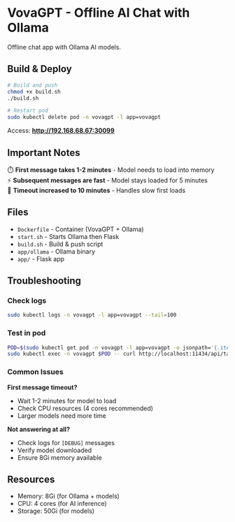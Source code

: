 # VovaGPT - Offline AI Chat with Ollama

Offline chat app with Ollama AI models.

## Build & Deploy

```bash
# Build and push
chmod +x build.sh
./build.sh

# Restart pod
sudo kubectl delete pod -n vovagpt -l app=vovagpt
```

Access: **http://192.168.68.67:30099**

## Important Notes

⏱️ **First message takes 1-2 minutes** - Model needs to load into memory  
⚡ **Subsequent messages are fast** - Model stays loaded for 5 minutes  
🔄 **Timeout increased to 10 minutes** - Handles slow first loads

## Files
- `Dockerfile` - Container (VovaGPT + Ollama)
- `start.sh` - Starts Ollama then Flask
- `build.sh` - Build & push script
- `app/ollama` - Ollama binary
- `app/` - Flask app

## Troubleshooting

### Check logs
```bash
sudo kubectl logs -n vovagpt -l app=vovagpt --tail=100
```

### Test in pod
```bash
POD=$(sudo kubectl get pod -n vovagpt -l app=vovagpt -o jsonpath='{.items[0].metadata.name}')
sudo kubectl exec -n vovagpt $POD -- curl http://localhost:11434/api/tags
```

### Common Issues

**First message timeout?**
- Wait 1-2 minutes for model to load
- Check CPU resources (4 cores recommended)
- Larger models need more time

**Not answering at all?**
- Check logs for `[DEBUG]` messages
- Verify model downloaded
- Ensure 8Gi memory available

## Resources
- Memory: 8Gi (for Ollama + models)
- CPU: 4 cores (for AI inference)
- Storage: 50Gi (for models)
